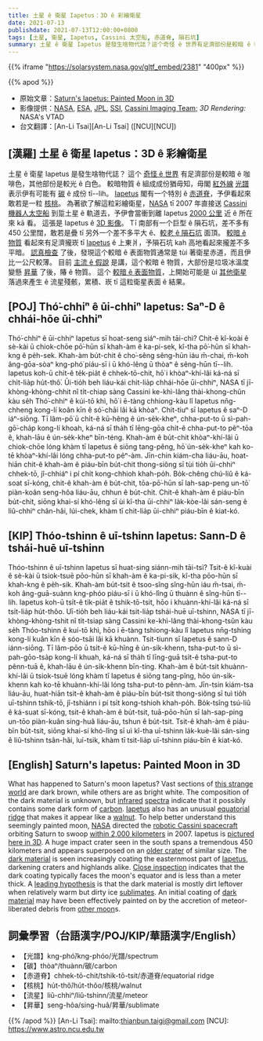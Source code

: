 ```yaml
---
title: 土星 ê 衛星 Iapetus：3D ê 彩繪衛星
date: 2021-07-13
publishdate: 2021-07-13T12:00:00+0800
tags: [土星, 衛星, Iapetus, Cassini 太空船, 赤道脊, 隕石坑]
summary: 土星 ê 衛星 Iapetus 是發生啥物代誌？這个奇怪 ê 世界有足濟部份是較暗 ê 咖啡色，其他部份是較光 ê 白色。
---
```

{{% iframe "https://solarsystem.nasa.gov/gltf_embed/2381" "400px" %}}

{{% apod %}}

- 原始文章：[Saturn's Iapetus: Painted Moon in 3D](https://apod.nasa.gov/apod/ap210713.html)
- 影像提供：[NASA](https://www.nasa.gov/), [ESA](https://www.esa.int/), [JPL](https://www.jpl.nasa.gov/), [SSI](http://www.spacescience.org/), [Cassini Imaging Team](http://ciclops.org/); *3D Rendering:* NASA's VTAD
- 台文翻譯：[An-Li Tsai][An-Li Tsai] ([NCU][NCU])

## [漢羅] 土星 ê 衛星 Iapetus：3D ê 彩繪衛星
土星 ê 衛星 Iapetus 是發生啥物代誌？
這个 [奇怪 ê 世界][this strange world] 有足濟部份是較暗 ê 咖啡色，其他部份是較光 ê 白色。
較暗物質 ê 組成成份猶毋知，毋閣 [紅外線][infrared] [光譜][spectra] 表示伊有可能有 [碳][carbon] ê 成份 tī--lih。
[Iapetus][Iapetus 1] 閣有一个特別 ê [赤道脊][equatorial ridge]，予伊看起來敢若是一粒 [核桃][walnut]。
為著欲了解這粒彩繪衛星，[NASA][NASA] tī 2007 年直接送 [Cassini 機器人太空船][robotic Cassini spacecraft] 到踅土星 ê 軌道去，予伊會當衝到離 Iapetus [2000 公里][within 2,000 kilometers] 近 ê 所在來 kā 看。
這張是 Iapetus ê [3D 影像][pictured here in 3D]。
Tī 南部有一个巨型 ê 隕石坑，差不多有 450 公里闊，敢若是疊 tī 另外一个差不多平大 ê、[較老 ê 隕石坑][older crater] 面頂。
[較暗 ê 物質][dark material 1] 看起來有足濟攏崁 tī [Iapetus][Iapetus 2] ê 上東爿，予隕石坑 kah 高地看起來攏差不多平暗。
[認真檢查][Close inspection] 了後，發現這个較暗 ê 表面物質通常是 tùi 著衛星赤道，而且伊比一公尺較薄。
目前 [主流 ê 假說][leading hypothesis] 是講，這个較暗 ê 物質，大部份是垃圾冰溫度變懸 [昇華][sublimates] 了後，賰 ê 物質。
這个 [較暗 ê 表面物質][dark material 2]，上開始可能是 ùi [其他衛星][other moon] 落過來產生 ê 流星殘骸，累積、崁 tī 這粒衛星表面 ê 結果。



## [POJ] Thó͘-chhiⁿ ê ūi-chhiⁿ Iapetus: Saⁿ-D ê chhái-hōe ūi-chhiⁿ
Thó͘-chhiⁿ ê ūi-chhiⁿ Iapetus sī hoat-seng siáⁿ-mih tāi-chì?
Chit-ê kî-koài ê sè-kài ū chiok-chōe pō͘-hūn sī khah-àm ê ka-pi-sek, kî-tha pō͘-hūn sī khah-kng ê pe̍h-sek.
Khah-àm bu̍t-chit ê cho͘-sêng sêng-hūn iáu m̄-chai, m̄-koh âng-gōa-sòaⁿ kng-phó͘ piáu-sī i ū khó-lêng ū thòaⁿ ê sêng-hūn tī--lih.
Iapetus koh-ū chi̍t-ê te̍k-pia̍t ê chhek-tō-chit, hō͘ i khòaⁿ-khí-lâi ká-ná sī chi̍t-lia̍p hu̍t-thô͘.
Ūi-tio̍h beh liáu-kái chit-lia̍p chhái-hōe ūi-chhiⁿ, NASA tī jī-khòng-khòng-chhit nî ti̍t-chiap sàng Cassini ke-khì-lâng thài-khong-chûn kàu se̍h Thó͘-chhiⁿ ê kúi-tō khì, hō͘ i ē-tàng chhiong-kàu lî Iapetus nn̄g-chheng kong-lí koân kīn ê só͘-chāi lâi kā khòaⁿ.
Chit-tiuⁿ sī Iapetus ê saⁿ-D iáⁿ-siōng.
Tī lâm-pō͘ ū chi̍t-ê kū-hêng ê ún-se̍k-kheⁿ, chha-put-to ū sì-pah-gō͘-cha̍p kong-lí khoah, ká-ná sī tha̍h tī lēng-gōa chi̍t-ê chha-put-to pêⁿ-tōa ê, khah-lāu ê ún-se̍k-kheⁿ bīn-téng.
Khah-àm ê bu̍t-chit khòaⁿ-khí-lâi ū chiok-chōe lóng khàm tī Iapetus ê siōng tang-pêng, hō͘ ún-se̍k-kheⁿ kah ko-tē khòaⁿ-khí-lâi lóng chha-put-to pêⁿ-àm.
Jīn-chin kiám-cha liáu-āu, hoat-hiān chit-ê khah-àm ê piáu-bīn bu̍t-chit thong-siông sī tùi tio̍h ūi-chhiⁿ chhek-tō, jî-chhiáⁿ i pí chi̍t kong-chhioh khah-po̍h.
Bo̍k-chêng chú-liû ê ká-soat sī-kóng, chit-ê khah-àm ê bu̍t-chit, tōa-pō͘-hūn sī lah-sap-peng un-tō͘ piàn-koân seng-hôa liáu-āu, chhun ê bu̍t-chit.
Chit-ê khah-àm ê piáu-bīn bu̍t-chit, siōng khai-sí khó-lêng sī ùi kî-tha ūi-chhiⁿ la̍k-kòe-lâi sán-seng ê liû-chhiⁿ chân-hâi, lúi-chek, khàm tī chit-lia̍p ūi-chhiⁿ piáu-bīn ê kiat-kó.



## [KIP] Thóo-tshinn ê uī-tshinn Iapetus: Sann-D ê tshái-huē uī-tshinn
Thóo-tshinn ê uī-tshinn Iapetus sī huat-sing siánn-mih tāi-tsì?
Tsit-ê kî-kuài ê sè-kài ū tsiok-tsuē pōo-hūn sī khah-àm ê ka-pi-sik, kî-tha pōo-hūn sī khah-kng ê pe̍h-sik.
Khah-àm bu̍t-tsit ê tsoo-sîng sîng-hūn iáu m̄-tsai, m̄-koh âng-guā-suànn kng-phóo piáu-sī i ū khó-lîng ū thuànn ê sîng-hūn tī--lih.
Iapetus koh-ū tsi̍t-ê ti̍k-pia̍t ê tshik-tō-tsit, hōo i khuànn-khí-lâi ká-ná sī tsi̍t-lia̍p hu̍t-thôo.
Uī-tio̍h beh liáu-kái tsit-lia̍p tshái-huē uī-tshinn, NASA tī jī-khòng-khòng-tshit nî ti̍t-tsiap sàng Cassini ke-khì-lâng thài-khong-tsûn kàu se̍h Thóo-tshinn ê kuí-tō khì, hōo i ē-tàng tshiong-kàu lî Iapetus nn̄g-tshing kong-lí kuân kīn ê sóo-tsāi lâi kā khuànn.
Tsit-tiunn sī Iapetus ê sann-D iánn-siōng.
Tī lâm-pōo ū tsi̍t-ê kū-hîng ê ún-si̍k-khenn, tsha-put-to ū sì-pah-gōo-tsa̍p kong-lí khuah, ká-ná sī tha̍h tī līng-guā tsi̍t-ê tsha-put-to pênn-tuā ê, khah-lāu ê ún-si̍k-khenn bīn-tíng.
Khah-àm ê bu̍t-tsit khuànn-khí-lâi ū tsiok-tsuē lóng khàm tī Iapetus ê siōng tang-pîng, hōo ún-si̍k-khenn kah ko-tē khuànn-khí-lâi lóng tsha-put-to pênn-àm.
Jīn-tsin kiám-tsa liáu-āu, huat-hiān tsit-ê khah-àm ê piáu-bīn bu̍t-tsit thong-siông sī tuì tio̍h uī-tshinn tshik-tō, jî-tshiánn i pí tsi̍t kong-tshioh khah-po̍h.
Bo̍k-tsîng tsú-liû ê ká-suat sī-kóng, tsit-ê khah-àm ê bu̍t-tsit, tuā-pōo-hūn sī lah-sap-ping un-tōo piàn-kuân sing-huâ liáu-āu, tshun ê bu̍t-tsit.
Tsit-ê khah-àm ê piáu-bīn bu̍t-tsit, siōng khai-sí khó-lîng sī uì kî-tha uī-tshinn la̍k-kuè-lâi sán-sing ê liû-tshinn tsân-hâi, luí-tsik, khàm tī tsit-lia̍p uī-tshinn piáu-bīn ê kiat-kó.



## [English] Saturn's Iapetus: Painted Moon in 3D
What has happened to Saturn's moon Iapetus?
Vast sections of [this strange world][this strange world] are dark brown, while others are as bright white.
The composition of the dark material is unknown, but [infrared][infrared] [spectra][spectra] indicate that it possibly contains some dark form of [carbon][carbon].
[Iapetus][Iapetus 1] also has an unusual [equatorial ridge][equatorial ridge] that makes it appear like a [walnut][walnut].
To help better understand this seemingly painted moon, [NASA][NASA] directed the [robotic Cassini spacecraft][robotic Cassini spacecraft] orbiting Saturn to swoop [within 2,000 kilometers][within 2,000 kilometers] in 2007.
Iapetus is [pictured here in 3D][pictured here in 3D].
A huge impact crater seen in the south spans a tremendous 450 kilometers and appears superposed on an [older crater][older crater] of similar size.
The [dark material][dark material 1] is seen increasingly coating the easternmost part of [Iapetus][Iapetus 2], darkening craters and highlands alike.
[Close inspection][Close inspection] indicates that the dark coating typically faces the moon's equator and is less than a meter thick.
A [leading hypothesis][leading hypothesis] is that the dark material is mostly dirt leftover when relatively warm but dirty ice [sublimates][sublimates].
An initial coating of [dark material][dark material 2] may have been effectively painted on by the accretion of meteor-liberated debris from [other moon][other moon]s.




## 詞彙學習（台語漢字/POJ/KIP/華語漢字/English）

- 【光譜】kng-phó͘/kng-phóo/光譜/spectrum
- 【碳】thòaⁿ/thuànn/碳/carbon
- 【赤道脊】chhek-tō-chit/tshik-tō-tsit/赤道脊/equatorial ridge
- 【核桃】hu̍t-thô͘/hu̍t-thôo/核桃/walnut
- 【流星】liû-chhiⁿ/liû-tshinn/流星/meteor
- 【昇華】seng-hôa/sing-huâ/昇華/sublimate



{{% /apod %}}
[An-Li Tsai]: mailto:thianbun.taigi@gmail.com
[NCU]: https://www.astro.ncu.edu.tw

[this strange world]:https://en.wikipedia.org/wiki/Iapetus_%28moon%29
[infrared]:https://science.nasa.gov/ems/07_infraredwaves
[spectra]:https://science.nasa.gov/ems/01_intro
[carbon]:https://periodic.lanl.gov/6.shtml
[Iapetus 1]:https://trek.nasa.gov/iapetus/
[equatorial ridge]:https://apod.nasa.gov/apod/ap050201.html
[walnut]:http://www.whfoods.com/genpage.php?tname=foodspice&dbid=99
[NASA]:https://www.nasa.gov/about/index.html
[robotic Cassini spacecraft]:https://en.wikipedia.org/wiki/Cassini_spacecraft
[within 2,000 kilometers]:https://apod.nasa.gov/apod/ap070919.html
[pictured here in 3D]:https://solarsystem.nasa.gov/resources/2381/iapetus-3d-model/
[older crater]:https://apod.nasa.gov/apod/ap060530.html
[dark material 1]:https://apod.nasa.gov/apod/ap070914.html
[Iapetus 2]:https://apod.nasa.gov/apod/ap060103.html
[Close inspection]:http://micro.magnet.fsu.edu/primer/java/scienceopticsu/powersof10/
[leading hypothesis]:https://ui.adsabs.harvard.edu/abs/2005DPS....37.3908S/abstract
[sublimates]:http://en.wikipedia.org/wiki/Sublimation_(chemistry)
[dark material 2]:http://www.youtube.com/watch?v=DYvITG_TDfE
[other moon]:https://apod.nasa.gov/apod/ap180514.html

